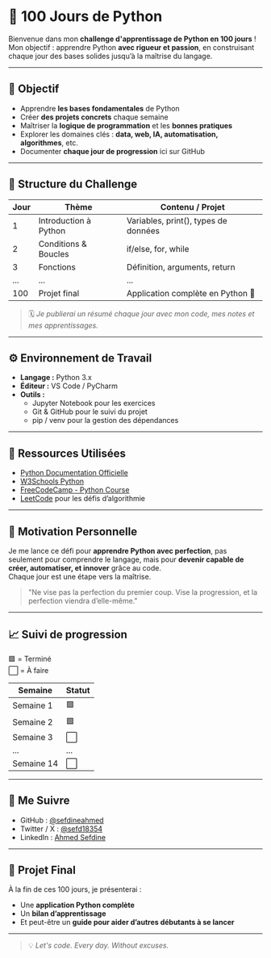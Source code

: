 # 🐍 100 Jours de Python

Bienvenue dans mon **challenge d'apprentissage de Python en 100 jours** !  
Mon objectif : apprendre Python **avec rigueur et passion**, en construisant chaque jour des bases solides jusqu’à la maîtrise du langage.

---

## 🎯 Objectif

- Apprendre **les bases fondamentales** de Python  
- Créer **des projets concrets** chaque semaine  
- Maîtriser la **logique de programmation** et les **bonnes pratiques**  
- Explorer les domaines clés : **data, web, IA, automatisation, algorithmes**, etc.  
- Documenter **chaque jour de progression** ici sur GitHub  

---

## 📅 Structure du Challenge

| Jour | Thème | Contenu / Projet |
|------|--------|------------------|
| 1 | Introduction à Python | Variables, print(), types de données |
| 2 | Conditions & Boucles | if/else, for, while |
| 3 | Fonctions | Définition, arguments, return |
| ... | ... | ... |
| 100 | Projet final | Application complète en Python 🚀 |

> 🗓️ *Je publierai un résumé chaque jour avec mon code, mes notes et mes apprentissages.*

---

## ⚙️ Environnement de Travail

- **Langage :** Python 3.x  
- **Éditeur :** VS Code / PyCharm  
- **Outils :**
  - Jupyter Notebook pour les exercices
  - Git & GitHub pour le suivi du projet
  - pip / venv pour la gestion des dépendances

---

## 🧠 Ressources Utilisées

- [Python Documentation Officielle](https://docs.python.org/fr/3/)
- [W3Schools Python](https://www.w3schools.com/python/)
- [FreeCodeCamp - Python Course](https://www.youtube.com/watch?v=rfscVS0vtbw)
- [LeetCode](https://leetcode.com/) pour les défis d’algorithmie

---

## 🚀 Motivation Personnelle

Je me lance ce défi pour **apprendre Python avec perfection**, pas seulement pour comprendre le langage, mais pour **devenir capable de créer, automatiser, et innover** grâce au code.  
Chaque jour est une étape vers la maîtrise.

> "Ne vise pas la perfection du premier coup. Vise la progression, et la perfection viendra d’elle-même."

---

## 📈 Suivi de progression

🟩 = Terminé  
⬜ = À faire  

| Semaine | Statut |
|----------|---------|
| Semaine 1 | 🟩 |
| Semaine 2 | 🟩 |
| Semaine 3 | ⬜ |
| ... | ... |
| Semaine 14 | ⬜ |

---

## 💬 Me Suivre

- GitHub : [@sefdineahmed](https://github.com/sefdineahmed)  
- Twitter / X : [@sefd18354](https://twitter.com/sefd18534)  
- LinkedIn : [Ahmed Sefdine](https://www.linkedin.com/in/sefdineahmed)

---

## 🏁 Projet Final

À la fin de ces 100 jours, je présenterai :
- Une **application Python complète**
- Un **bilan d’apprentissage**
- Et peut-être un **guide pour aider d’autres débutants à se lancer**

---

> 💡 *Let's code. Every day. Without excuses.*  

